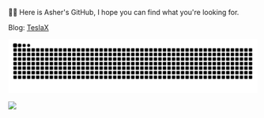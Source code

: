 👏🏼 Here is Asher's GitHub, I hope you can find what you're looking for.

Blog: [TeslaX](https://ltp19930730.github.io/)

![](https://raw.githubusercontent.com/MingGH/MingGH/main/assets/github-contribution-grid-snake.svg)



![](https://img.shields.io/badge/Blog-runnable.run-brightgreen)



